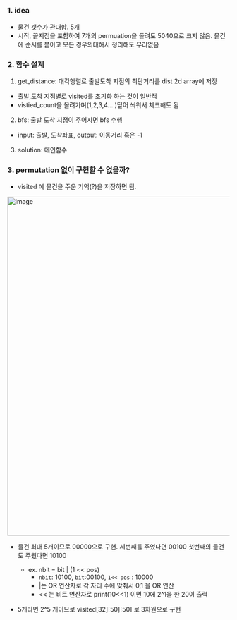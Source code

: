 ##


### 1. idea

- 물건 갯수가 관대함. 5개
- 시작, 끝지점을 포함하여 7개의 permuation을 돌려도 5040으로 크지 않음. 물건에 순서를 붙이고 모든 경우의대해서 정리해도 무리없음

### 2. 함수 설계

1. get_distance: 대각행렬로 출발도착 지점의 최단거리를 dist 2d array에 저장
- 출발,도착 지점별로 visited를 초기화 하는 것이 일반적
- vistied_count을 올려가며(1,2,3,4... )덮어 씌워서 체크해도 됨

2. bfs: 출발 도착 지점이 주어지면 bfs 수행
- input: 출발, 도착좌표, output: 이동거리 혹은 -1

3. solution: 메인함수

### 3. permutation 없이 구현할 수 없을까?
 
- visited 에 물건을 주운 기억(?)을 저장하면 됨.

<img width="769" alt="image" src="https://user-images.githubusercontent.com/39439424/227842320-3f30a653-fc81-45e7-82e1-4b292affab86.png">



- 물건 최대 5개이므로 00000으로 구현. 세번째를 주었다면 00100 첫번째의 물건도 주웠다면 10100 

  - ex. nbit = bit | (1 << pos)
    - `nbit`: 10100, `bit`:00100, `1<< pos` : 10000
    - |는 OR 연산자로 각 자리 수에 맞춰서 0,1 을 OR 연산
    - << 는 비트 연산자로 print(10<<1) 이면 10에 2^1을 한 20이 출력
  
- 5개라면 2^5 개이므로 visited[32][50][50] 로 3차원으로 구현
